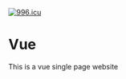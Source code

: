 [![996.icu](https://img.shields.io/badge/link-996.icu-red.svg)](https://996.icu)
# Vue
This is a vue single page website
